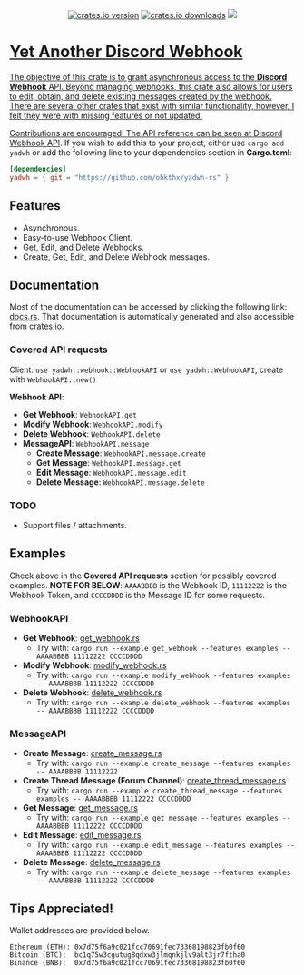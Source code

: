 <p align="center">
    <a href="https://crates.io/crates/yadwh" title="crates.io version.">
        <img src="https://img.shields.io/crates/v/yadwh?style=for-the-badge&logoColor=89b4fa&labelColor=11111b&color=89b4fa"
            alt="crates.io version"></a>
    <a href="https://crates.io/crates/yadwh" title="crates.io download counter.">
        <img src="https://img.shields.io/crates/d/yadwh?style=for-the-badge&logoColor=89dceb&labelColor=11111b&color=89dceb"
            alt="crates.io downloads"></a>
    <a href="https://github.com/ohkthx/yadwh-rs" title="Size of the repo!">
        <img src="https://img.shields.io/github/repo-size/Ohkthx/yadwh-rs?style=for-the-badge&logoColor=a6e3a1&labelColor=11111b&color=a6e3a1"
</p>

# Yet Another Discord Webhook

The objective of this crate is to grant asynchronous access to the **Discord Webhook** API. Beyond managing webhooks, this crate also allows for users to edit, obtain, and delete existing messages created by the webhook. There are several other crates that exist with similar functionality, however, I felt they were with missing features or not updated.

Contributions are encouraged! The API reference can be seen at [Discord Webhook API](https://discord.com/developers/docs/resources/webhook). If you wish to add this to your project, either use `cargo add yadwh` or add the following line to your dependencies section in **Cargo.toml**:

```toml
[dependencies]
yadwh = { git = "https://github.com/ohkthx/yadwh-rs" }
```

## Features
- Asynchronous.
- Easy-to-use Webhook Client.
- Get, Edit, and Delete Webhooks.
- Create, Get, Edit, and Delete Webhook messages.

## Documentation

Most of the documentation can be accessed by clicking the following link: [docs.rs](https://docs.rs/yadwh/latest/yadwh/). That documentation is automatically generated and also accessible from [crates.io](https://crates.io/crates/yadwh).

### Covered API requests

Client: `use yadwh::webhook::WebhookAPI` or `use yadwh::WebhookAPI`, create with `WebhookAPI::new()`

**Webhook API**:
- **Get Webhook**: `WebhookAPI.get`
- **Modify Webhook**: `WebhookAPI.modify`
- **Delete Webhook**: `WebhookAPI.delete`
- **MessageAPI**: `WebhookAPI.message`
  - **Create Message**: `WebhookAPI.message.create`
  - **Get Message**: `WebhookAPI.message.get`
  - **Edit Message**: `WebhookAPI.message.edit`
  - **Delete Message**: `WebhookAPI.message.delete`

### TODO

- Support files / attachments.

## Examples

Check above in the **Covered API requests** section for possibly covered examples. **NOTE FOR BELOW**: `AAAABBBB` is the Webhook ID, `11112222` is the Webhook Token, and `CCCCDDDD` is the Message ID for some requests. 

### WebhookAPI

- **Get Webhook**: [get_webhook.rs](https://github.com/Ohkthx/yadwh-rs/tree/main/examples/get_webhook.rs)
  - Try with: `cargo run --example get_webhook --features examples -- AAAABBBB 11112222 CCCCDDDD`
- **Modify Webhook**: [modify_webhook.rs](https://github.com/Ohkthx/yadwh-rs/tree/main/examples/modify_webhook.rs)
  - Try with: `cargo run --example modify_webhook --features examples -- AAAABBBB 11112222 CCCCDDDD`
- **Delete Webhook**: [delete_webhook.rs](https://github.com/Ohkthx/yadwh-rs/tree/main/examples/delete_webhook.rs)
  - Try with: `cargo run --example delete_webhook --features examples -- AAAABBBB 11112222 CCCCDDDD`

### MessageAPI

- **Create Message**: [create_message.rs](https://github.com/Ohkthx/yadwh-rs/tree/main/examples/create_message.rs)
  - Try with: `cargo run --example create_message --features examples -- AAAABBBB 11112222`
- **Create Thread Message (Forum Channel)**: [create_thread_message.rs](https://github.com/Ohkthx/yadwh-rs/tree/main/examples/create_thread_message.rs)
  - Try with: `cargo run --example create_thread_message --features examples -- AAAABBBB 11112222 CCCCDDDD`
- **Get Message**: [get_message.rs](https://github.com/Ohkthx/yadwh-rs/tree/main/examples/get_message.rs)
  - Try with: `cargo run --example get_message --features examples -- AAAABBBB 11112222 CCCCDDDD`
- **Edit Message**: [edit_message.rs](https://github.com/Ohkthx/yadwh-rs/tree/main/examples/edit_message.rs)
  - Try with: `cargo run --example edit_message --features examples -- AAAABBBB 11112222 CCCCDDDD`
- **Delete Message**: [delete_message.rs](https://github.com/Ohkthx/yadwh-rs/tree/main/examples/delete_message.rs)
  - Try with: `cargo run --example delete_message --features examples -- AAAABBBB 11112222 CCCCDDDD`

## Tips Appreciated!

Wallet addresses are provided below.
```
Ethereum (ETH): 0x7d75f6a9c021fcc70691fec73368198823fb0f60
Bitcoin (BTC):  bc1q75w3cgutug8qdxw3jlmqnkjlv9alt3jr7ftha0
Binance (BNB):  0x7d75f6a9c021fcc70691fec73368198823fb0f60
```
